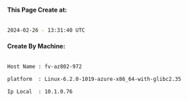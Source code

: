 
   
#### This Page Create at:

```bash

2024-02-26 - 13:31:40 UTC

```

#### Create By Machine:

```bash

Host Name : fv-az802-972

platform  : Linux-6.2.0-1019-azure-x86_64-with-glibc2.35

Ip Local  : 10.1.0.76

```

